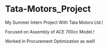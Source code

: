 # Tata-Motors_Project
My Summer Intern Project With Tata Motors Ltd.!


Focused on Assembly of ACE 700cc Model.!


Worked in Procurement Optimization as well!
